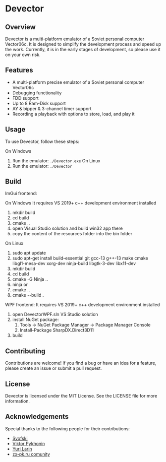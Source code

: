 # Devector

## Overview

Devector is a multi-platform emulator of a Soviet personal computer Vector06c. It is designed to simplify the development process and speed up the work. Currently, it is in the early stages of development, so please use it on your own risk.

## Features

- A multi-platform precise emulator of a Soviet personal computer Vector06c
- Debugging functionality
- FDD support
- Up to 8 Ram-Disk support
- AY & bipper & 3-channel timer support
- Recording a playback with options to store, load, and play it

## Usage

To use Devector, follow these steps:

On Windows
1. Run the emulator: `./Devector.exe`
On Linux
1. Run the emulator: `./Devector`

## Build

ImGui frontend:

On Windows
It requires VS 2019+ c++ development environment installed
1. mkdir build
2. cd build
3. cmake ..
4. open Visual Studio solution and build win32 app there
5. copy the content of the resources folder into the bin folder

On Linux
1. sudo apt update
2. sudo apt-get install build-essential git gcc-13 g++-13 make cmake libgl1-mesa-dev xorg-dev ninja-build libgtk-3-dev libx11-dev
3. mkdir build
3. cd build
4. cmake -G Ninja ..
5. ninja
or 
4. cmake ..
5. cmake --build .

WPF frontend:
It requires VS 2019+ c++ development environment installed
1. open DevectorWPF.sln VS Studio solution
2. install NuGet package:
    1. Tools -> NuGet Package Manager -> Package Manager Console
    2. Install-Package SharpDX.Direct3D11
3. build

## Contributing

Contributions are welcome! If you find a bug or have an idea for a feature, please create an issue or submit a pull request.

## License

Devector is licensed under the MIT License. See the LICENSE file for more information.

## Acknowledgements

Special thanks to the following people for their contributions:

- [Svofski](https://github.com/svofski)
- [Viktor Pykhonin](https://github.com/vpyk/)
- [Yuri Larin](https://github.com/ImproverX)
- [zx-pk.ru comunity](https://zx-pk.ru/)
